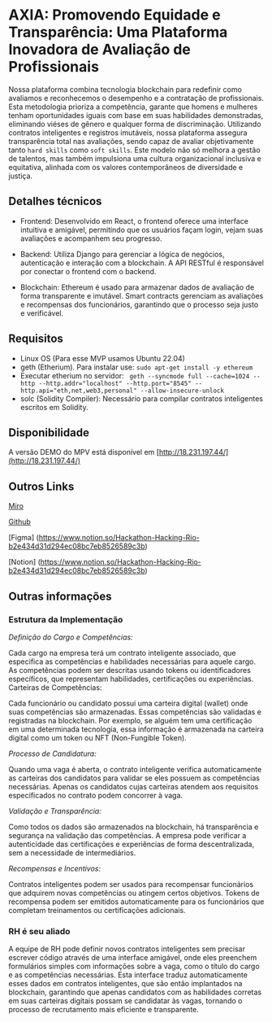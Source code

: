 

# AXIA: Promovendo Equidade e Transparência: Uma Plataforma Inovadora de Avaliação de Profissionais 

Nossa plataforma combina tecnologia blockchain para redefinir como
avaliamos e reconhecemos o desempenho e a contratação de profissionais.
Esta metodologia prioriza a competência, garante que homens e mulheres tenham oportunidades iguais com 
base em suas habilidades demonstradas, eliminando viéses de gênero e qualquer forma de discriminação. 
Utilizando contratos inteligentes e registros imutáveis, nossa plataforma assegura transparência total nas avaliações,
sendo capaz de avaliar objetivamente tanto `hard skills` como `soft skills`.
Este modelo não só melhora a gestão de talentos, 
mas também impulsiona uma cultura organizacional inclusiva e equitativa, alinhada com os valores contemporâneos 
de diversidade e justiça.

## Detalhes técnicos

- Frontend: Desenvolvido em React, o frontend oferece uma interface intuitiva e amigável, 
  permitindo que os usuários façam login, vejam suas avaliações e acompanhem seu progresso.

- Backend: Utiliza Django para gerenciar a lógica de negócios, autenticação e interação com a blockchain. 
  A API RESTful é responsável por conectar o frontend com o backend.

- Blockchain: Ethereum é usado para armazenar dados de avaliação de forma transparente e imutável.
  Smart contracts gerenciam as avaliações e recompensas dos funcionários, garantindo que o processo seja 
  justo e verificável.


## Requisitos

- Linux OS (Para esse MVP usamos Ubuntu 22.04)
- geth (Etherium). Para instalar use: `sudo apt-get install -y ethereum`
- Executar etherium no servidor: 
   ``` geth --syncmode full --cache=1024 --http --http.addr="localhost" --http.port="8545" --http.api="eth,net,web3,personal" --allow-insecure-unlock```
- solc (Solidity Compiler): Necessário para compilar contratos inteligentes escritos em Solidity.


## Disponibilidade

A versão DEMO do MPV está disponível em [http://18.231.197.44/](http://18.231.197.44/)


## Outros Links

[Miro](https://miro.com/app/board/uXjVKzcTNLE=/)

[Github](https://www.figma.com/proto/3MtfLRHi1fcASZD6RzvoPT/Hacking.Her?node-id=1-2&t=UhNpN2ddADRW0UrA-0&scaling=scale-down&content-scaling=fixed&page-id=0%3A1)

[Figma] (https://www.notion.so/Hackathon-Hacking-Rio-b2e434d31d294ec08bc7eb8526589c3b)

[Notion] (https://www.notion.so/Hackathon-Hacking-Rio-b2e434d31d294ec08bc7eb8526589c3b)

## Outras informações

### Estrutura da Implementação

*Definição do Cargo e Competências:*

Cada cargo na empresa terá um contrato inteligente associado, que especifica as competências e habilidades necessárias para aquele cargo.
As competências podem ser descritas usando tokens ou identificadores específicos, que representam habilidades, certificações ou experiências.
Carteiras de Competências:

Cada funcionário ou candidato possui uma carteira digital (wallet) onde suas competências são armazenadas. Essas competências são validadas e registradas na blockchain.
Por exemplo, se alguém tem uma certificação em uma determinada tecnologia, essa informação é armazenada na carteira digital como um token ou NFT (Non-Fungible Token).

*Processo de Candidatura:*

Quando uma vaga é aberta, o contrato inteligente verifica automaticamente as carteiras dos candidatos para validar se eles possuem as competências necessárias.
Apenas os candidatos cujas carteiras atendem aos requisitos especificados no contrato podem concorrer à vaga.

*Validação e Transparência:*

Como todos os dados são armazenados na blockchain, há transparência e segurança na validação das competências.
A empresa pode verificar a autenticidade das certificações e experiências de forma descentralizada, sem a necessidade de intermediários.

*Recompensas e Incentivos:*

Contratos inteligentes podem ser usados para recompensar funcionários que adquirem novas competências ou atingem certos objetivos.
Tokens de recompensa podem ser emitidos automaticamente para os funcionários que completam treinamentos ou certificações adicionais.

### RH é seu aliado

A equipe de RH pode definir novos contratos inteligentes sem precisar escrever código através de uma interface amigável,
onde eles preenchem formulários simples com informações sobre a vaga, como o título do cargo e as 
competências necessárias. Esta interface traduz automaticamente esses dados em contratos inteligentes,
que são então implantados na blockchain, garantindo que apenas candidatos com as habilidades corretas em suas 
carteiras digitais possam se candidatar às vagas, tornando o processo de recrutamento mais eficiente e transparente.
